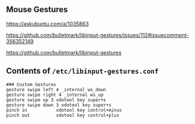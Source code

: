 ## Mouse Gestures

https://askubuntu.com/a/1035863

https://github.com/bulletmark/libinput-gestures/issues/112#issuecomment-356352149

https://github.com/bulletmark/libinput-gestures

## Contents of `/etc/libinput-gestures.conf`

```
### Custom Gestures
gesture swipe left 4 _internal ws_down
gesture swipe right 4 _internal ws_up
gesture swipe up 3 xdotool key super+s
gesture swipe down 3 xdotool key super+s
pinch in           xdotool key control+minus
pinch out          xdotool key control+plus
```